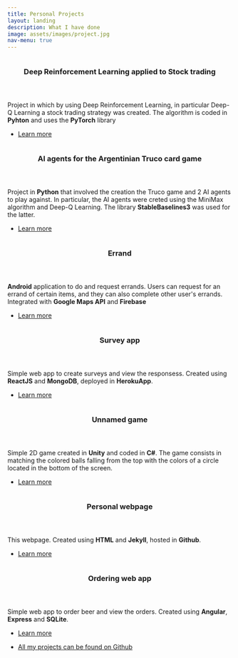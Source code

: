 ```yaml
---
title: Personal Projects
layout: landing
description: What I have done
image: assets/images/project.jpg
nav-menu: true
---
```


<!-- Main -->
<div id="main">

<section id="two" class="spotlights">
	<section>
		<a href="generic.html" class="image">
			<img src="{% link assets/images/tradingML.PNG %}" alt="" data-position="center center" />
		</a>
		<div class="content">
			<div class="inner">
				<header class="major">
					<h3>Deep Reinforcement Learning applied to Stock trading</h3>
				</header>
				<p>Project in which by using Deep Reinforcement Learning, in particular Deep-Q Learning a stock trading strategy was created. The algorithm is coded in <strong>Pyhton</strong> and uses the <strong>PyTorch</strong> library</p>
				<ul class="actions">
					<li><a href="https://github.com/guzmanvig/TradingML" class="button">Learn more</a></li>
				</ul>
			</div>
		</div>
	</section>
	<section>
		<a href="generic.html" class="image">
			<img src="{% link assets/images/cards.jpg %}" alt="" data-position="center center" />
		</a>
		<div class="content">
			<div class="inner">
				<header class="major">
					<h3>AI agents for the Argentinian Truco card game</h3>
				</header>
				<p>Project in <strong>Python</strong> that involved the creation the Truco game and 2 AI agents to play against. In particular, the AI agents were creted using the MiniMax algorithm and Deep-Q Learning. The library <strong>StableBaselines3</strong> was used for the latter.</p>
				<ul class="actions">
					<li><a href="https://github.com/guzmanvig/Truco-AI-agent/" class="button">Learn more</a></li>
				</ul>
			</div>
		</div>
	</section>
	<section>
		<a href="generic.html" class="image">
			<img src="{% link assets/images/errand.PNG %}" alt="" data-position="top center" />
		</a>
		<div class="content">
			<div class="inner">
				<header class="major">
					<h3>Errand</h3>
				</header>
				<p><strong>Android</strong> application to do and request errands. Users can request for an errand of certain items, and they can also complete other user's errands. Integrated with <strong>Google Maps API</strong> and <strong>Firebase</strong></p>
				<ul class="actions">
					<li><a href="https://github.com/guzmanvig/ErrandApp" class="button">Learn more</a></li>
				</ul>
			</div>
		</div>
	</section>
	<section>
		<a href="generic.html" class="image">
			<img src="{% link assets/images/survey.PNG %}" alt="" data-position="25% 25%" />
		</a>
		<div class="content">
			<div class="inner">
				<header class="major">
					<h3>Survey app</h3>
				</header>
				<p>Simple web app to create surveys and view the responsess. Created using <strong>ReactJS</strong> and <strong>MongoDB</strong>, deployed in <strong>HerokuApp</strong>.</p>
				<ul class="actions">
					<li><a href="https://github.com/guzmanvig/SurveyApp" class="button">Learn more</a></li>
				</ul>
			</div>
		</div>
	</section>
	<section>
		<a href="generic.html" class="image">
			<img src="{% link assets/images/game.PNG %}" alt="" data-position="25% 25%" />
		</a>
		<div class="content">
			<div class="inner">
				<header class="major">
					<h3>Unnamed game</h3>
				</header>
				<p>Simple 2D game created in <strong>Unity</strong> and coded in <strong>C#</strong>. The game consists in matching the colored balls falling from the top with the colors of a circle located in the bottom of the screen.</p>
				<ul class="actions">
					<li><a href="https://github.com/guzmanvig/MobileGameProject" class="button">Learn more</a></li>
				</ul>
			</div>
		</div>
	</section>
	<section>
		<a href="generic.html" class="image">
			<img src="{% link assets/images/web.PNG %}" alt="" data-position="25% 25%" />
		</a>
		<div class="content">
			<div class="inner">
				<header class="major">
					<h3>Personal webpage</h3>
				</header>
				<p>This webpage. Created using <strong>HTML</strong> and <strong>Jekyll</strong>, hosted in <strong>Github</strong>.</p>
				<ul class="actions">
					<li><a href="https://github.com/guzmanvig/guzmanvig.github.io" class="button">Learn more</a></li>
				</ul>
			</div>
		</div>
	</section>
	<section>
		<a href="generic.html" class="image">
			<img src="{% link assets/images/viguz.PNG %}" alt="" data-position="25% 25%" />
		</a>
		<div class="content">
			<div class="inner">
				<header class="major">
					<h3>Ordering web app</h3>
				</header>
				<p>Simple web app to order beer and view the orders. Created using <strong>Angular</strong>, <strong>Express</strong> and <strong>SQLite</strong>.</p>
				<ul class="actions">
					<li><a href="https://github.com/guzmanvig/viguz" class="button">Learn more</a></li>
				</ul>
			</div>
		</div>
	</section>
</section>

<!-- Three -->
<section id="three">
	<div class="inner">
		<ul class="actions">
			<li><a href="https://github.com/guzmanvig" class="button next">All my projects can be found on Github</a></li>
		</ul>
	</div>
</section>

</div>
